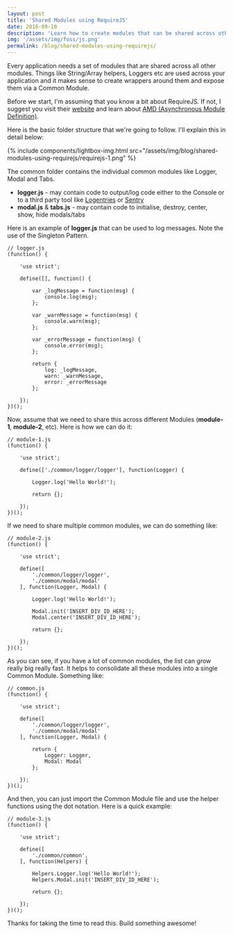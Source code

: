 ```yaml
---
layout: post
title: 'Shared Modules using RequireJS'
date: 2016-09-10
description: 'Learn how to create modules that can be shared across other modules using RequireJS'
img: '/assets/img/foss/js.png'
permalink: /blog/shared-modules-using-requirejs/
---
```


Every application needs a set of modules that are shared across all other modules. Things like String/Array helpers, Loggers etc are used across your application and it makes sense to create wrappers around them and expose them via a Common Module.

Before we start, I'm assuming that you know a bit about RequireJS. If not, I suggest you visit their [website][requirejs-website] and learn about [AMD (Asynchronous Module Definition)][why-amd].

Here is the basic folder structure that we're going to follow. I'll explain this in detail below:

{% include components/lightbox-img.html src="/assets/img/blog/shared-modules-using-requirejs/requirejs-1.png" %}

The common folder contains the individual common modules like Logger, Modal and Tabs.

- <b>logger.js</b> - may contain code to output/log code either to the Console or to a third party tool like [Logentries][logentries] or [Sentry][sentry]
- <b>modal.js</b> & <b>tabs.js</b> - may contain code to initialise, destroy, center, show, hide modals/tabs

Here is an example of <b>logger.js</b> that can be used to log messages. Note the use of the Singleton Pattern.

```
// logger.js
(function() {

    'use strict';

    define([], function() {

        var _logMessage = function(msg) {
            console.log(msg);
        };

        var _warnMessage = function(msg) {
            console.warn(msg);
        };

        var _errorMessage = function(msg) {
            console.error(msg);
        };

        return {
            log: _logMessage,
            warn: _warnMessage,
            error: _errorMessage
        };

    });
})();
```

Now, assume that we need to share this across different Modules (<b>module-1</b>, <b>module-2</b>, etc). Here is how we can do it:

```
// module-1.js
(function() {

    'use strict';

    define(['./common/logger/logger'], function(Logger) {

        Logger.log('Hello World!');

        return {};

    });
})();
```

If we need to share multiple common modules, we can do something like:

```
// module-2.js
(function() {

    'use strict';

    define([
        './common/logger/logger',
        './common/modal/modal'
    ], function(Logger, Modal) {

        Logger.log('Hello World!');

        Modal.init('INSERT_DIV_ID_HERE');
        Modal.center('INSERT_DIV_ID_HERE');

        return {};

    });
})();
```

As you can see, if you have a lot of common modules, the list can grow really big really fast. It helps to consolidate all these modules into a single Common Module. Something like:

```
// common.js
(function() {

    'use strict';

    define([
        './common/logger/logger',
        './common/modal/modal'
    ], function(Logger, Modal) {

        return {
            Logger: Logger,
            Modal: Modal
        };

    });
})();
```

And then, you can just import the Common Module file and use the helper functions using the dot notation. Here is a quick example:

```
// module-3.js
(function() {

    'use strict';

    define([
        './common/common',
    ], function(Helpers) {

        Helpers.Logger.log('Hello World!');
        Helpers.Modal.init('INSERT_DIV_ID_HERE');

        return {};

    });
})();
```

Thanks for taking the time to read this. Build something awesome!

[requirejs-website]: http://requirejs.org/
[why-amd]: http://requirejs.org/docs/whyamd.html
[logentries]: https://logentries.com/
[sentry]: https://sentry.io/welcome/
